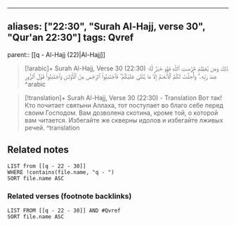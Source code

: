 
---
aliases: ["22:30", "Surah Al-Hajj, verse 30", "Qur'an 22:30"]
tags: Qvref
---

parent:: [[q - Al-Hajj (22)|Al-Hajj]]

> [!arabic]+ Surah Al-Hajj, Verse 30 (22:30)
> <span class="quran-arabic">ذَٰلِكَ وَمَن يُعَظِّمْ حُرُمَـٰتِ ٱللَّهِ فَهُوَ خَيْرٌ لَّهُۥ عِندَ رَبِّهِۦ ۗ وَأُحِلَّتْ لَكُمُ ٱلْأَنْعَـٰمُ إِلَّا مَا يُتْلَىٰ عَلَيْكُمْ ۖ فَٱجْتَنِبُوا۟ ٱلرِّجْسَ مِنَ ٱلْأَوْثَـٰنِ وَٱجْتَنِبُوا۟ قَوْلَ ٱلزُّورِ</span>
^arabic

> [!translation]+ Surah Al-Hajj, Verse 30 (22:30) - Translation
> Вот так! Кто почитает святыни Аллаха, тот поступает во благо себе перед своим Господом. Вам дозволена скотина, кроме той, о которой вам читается. Избегайте же скверны идолов и избегайте лживых речей.
^translation



## Related notes
```dataview
LIST from [[q - 22 - 30]]
WHERE !contains(file.name, "q - ")
SORT file.name ASC
```

### Related verses (footnote backlinks)
```dataview
LIST FROM [[q - 22 - 30]] AND #Qvref
SORT file.name ASC
```

